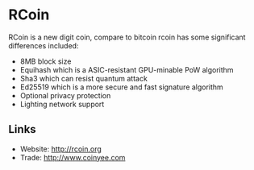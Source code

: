 # RCoin

RCoin is a new digit coin, compare to bitcoin rcoin has some significant differences included:
- 8MB block size
- Equihash which is a ASIC-resistant GPU-minable PoW algorithm
- Sha3 which can resist quantum attack
- Ed25519 which is a more secure and fast signature algorithm
- Optional privacy protection
- Lighting network support

## Links

* Website: http://rcoin.org
* Trade: http://www.coinyee.com